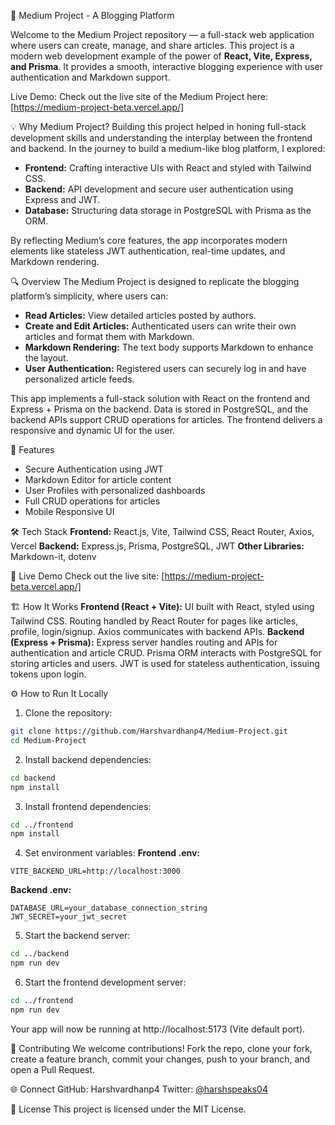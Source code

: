 
🌟 Medium Project - A Blogging Platform

Welcome to the Medium Project repository — a full-stack web application where users can create, manage, and share articles. This project is a modern web development example of the power of **React, Vite, Express, and Prisma**. It provides a smooth, interactive blogging experience with user authentication and Markdown support.

Live Demo: Check out the live site of the Medium Project here: [https://medium-project-beta.vercel.app/]

💡 Why Medium Project?
Building this project helped in honing full-stack development skills and understanding the interplay between the frontend and backend. In the journey to build a medium-like blog platform, I explored:

- **Frontend:** Crafting interactive UIs with React and styled with Tailwind CSS.
- **Backend:** API development and secure user authentication using Express and JWT.
- **Database:** Structuring data storage in PostgreSQL with Prisma as the ORM.

By reflecting Medium’s core features, the app incorporates modern elements like stateless JWT authentication, real-time updates, and Markdown rendering.


🔍 Overview
The Medium Project is designed to replicate the blogging platform’s simplicity, where users can:

- **Read Articles:** View detailed articles posted by authors.
- **Create and Edit Articles:** Authenticated users can write their own articles and format them with Markdown.
- **Markdown Rendering:** The text body supports Markdown to enhance the layout.
- **User Authentication:** Registered users can securely log in and have personalized article feeds.

This app implements a full-stack solution with React on the frontend and Express + Prisma on the backend. Data is stored in PostgreSQL, and the backend APIs support CRUD operations for articles. The frontend delivers a responsive and dynamic UI for the user.

🚀 Features
- Secure Authentication using JWT
- Markdown Editor for article content
- User Profiles with personalized dashboards
- Full CRUD operations for articles
- Mobile Responsive UI

🛠️ Tech Stack
**Frontend:** React.js, Vite, Tailwind CSS, React Router, Axios, Vercel
**Backend:** Express.js, Prisma, PostgreSQL, JWT
**Other Libraries:** Markdown-it, dotenv

🎥 Live Demo
Check out the live site: [https://medium-project-beta.vercel.app/]

🏗️ How It Works
**Frontend (React + Vite):** UI built with React, styled using Tailwind CSS. Routing handled by React Router for pages like articles, profile, login/signup. Axios communicates with backend APIs.
**Backend (Express + Prisma):** Express server handles routing and APIs for authentication and article CRUD. Prisma ORM interacts with PostgreSQL for storing articles and users. JWT is used for stateless authentication, issuing tokens upon login.

⚙️ How to Run It Locally
1. Clone the repository:
```bash
git clone https://github.com/Harshvardhanp4/Medium-Project.git
cd Medium-Project
```
2. Install backend dependencies:
```bash
cd backend
npm install
```
3. Install frontend dependencies:
```bash
cd ../frontend
npm install
```
4. Set environment variables:
**Frontend .env:**
```
VITE_BACKEND_URL=http://localhost:3000
```
**Backend .env:**
```
DATABASE_URL=your_database_connection_string
JWT_SECRET=your_jwt_secret
```
5. Start the backend server:
```bash
cd ../backend
npm run dev
```
6. Start the frontend development server:
```bash
cd ../frontend
npm run dev
```
Your app will now be running at http://localhost:5173 (Vite default port).

🤝 Contributing
We welcome contributions! Fork the repo, clone your fork, create a feature branch, commit your changes, push to your branch, and open a Pull Request.

🌐 Connect
GitHub: Harshvardhanp4
Twitter: [@harshspeaks04](https://x.com/harshspeaks04)

📝 License
This project is licensed under the MIT License.
